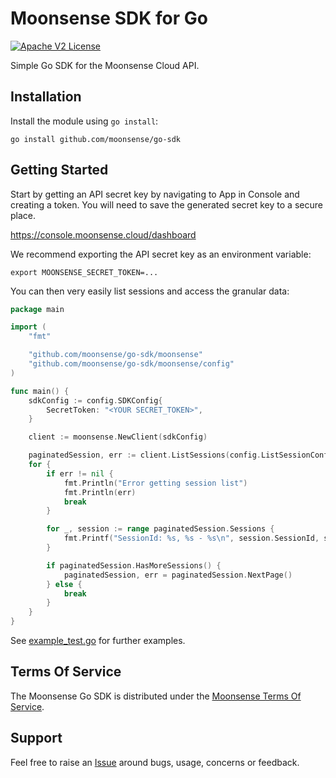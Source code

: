 # Moonsense SDK for Go

[![Apache V2 License](https://img.shields.io/badge/license-Apache%20V2-blue.svg)](https://github.com/moonsense/go-sdk/blob/main/LICENSE)

Simple Go SDK for the Moonsense Cloud API.

## Installation

Install the module using `go install`: 

```shell
go install github.com/moonsense/go-sdk
```

## Getting Started

Start by getting an API secret key by navigating to App in Console and creating a token. You will need to save the generated secret key to a secure place.

https://console.moonsense.cloud/dashboard

We recommend exporting the API secret key as an environment variable:

    export MOONSENSE_SECRET_TOKEN=...

You can then very easily list sessions and access the granular data:

```go
package main

import (
    "fmt"

    "github.com/moonsense/go-sdk/moonsense"
    "github.com/moonsense/go-sdk/moonsense/config"
)

func main() {
    sdkConfig := config.SDKConfig{
        SecretToken: "<YOUR SECRET_TOKEN>",
    }

    client := moonsense.NewClient(sdkConfig)

    paginatedSession, err := client.ListSessions(config.ListSessionConfig{})
    for {
        if err != nil {
            fmt.Println("Error getting session list")
            fmt.Println(err)
            break
        }

        for _, session := range paginatedSession.Sessions {
            fmt.Printf("SessionId: %s, %s - %s\n", session.SessionId, session.Metadata.Platform.String(), session.CreatedAt.AsTime())
        }

        if paginatedSession.HasMoreSessions() {
            paginatedSession, err = paginatedSession.NextPage()
        } else {
            break
        }
    }
}
```

See [example_test.go](https://github.com/moonsense/go-sdk/blob/main/example_test.go) for further examples.

## Terms Of Service

The Moonsense Go SDK is distributed under the [Moonsense Terms Of Service](https://www.moonsense.io/terms-of-service).

## Support

Feel free to raise an [Issue](https://github.com/moonsense/go-sdk/issues) around bugs, usage, concerns or feedback.
